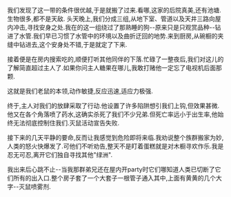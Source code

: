 <p>我们发现了这一带的条件很优越,于是就搬了过来.看哪,这家的后院真美,还有池塘.生物很多,都不是天敌. 头天晚上,我们分成三组,从地下室、管道以及天井三路向屋内冲击,寻找安身之处.我在的这一组绕过了那熟睡的狗--原来只是只观赏品种--钻进了水管.我们早已习惯了水管中的环境以及曲折迂回的地势.来到厨房,从碗橱的夹缝中钻进去,这个安身处不错,于是就定了下来.</p><p>接着便是在房内搜索吃的,顺便打听其他同伴的下落.忙碌了一整夜后,我们对这儿的了解简直超过主人了.如果你问主人糖果在哪儿,我敢打赌他一定忘了电视机后面那颗.</p><p>这就是我们老鼠的本领,动作敏捷,反应迅速,适应力极强.</p><p>终于,主人对我们的放肆采取了行动.他设置了许多陷阱想引我们上钩,但效果甚微.他又在各个角落喷了药水,这确实杀死了我们不少兄弟.但死亡率远小于出生率,他始终无法彻底控制住我们.灭鼠活动宣告失败.</p><p>接下来的几天平静的要命,反而让我感觉到危险即将来临.我劝说整个族群搬家为妙,人类的怒火快爆发了.可他们不听劝告,整天不是盯着蛋糕就是对木橱寻欢作乐.我是忍无可忍,离开它们独自寻找其他"绿洲".</p><p>我出来后心跳不止--当我那群弟兄还在屋内开party时它们哪知道人类已切断了它们所有的出入口.整个房子套了一个大套子一根管子通入其中,上面有黄黄的几个大字--灭鼠喷雾剂.</p>